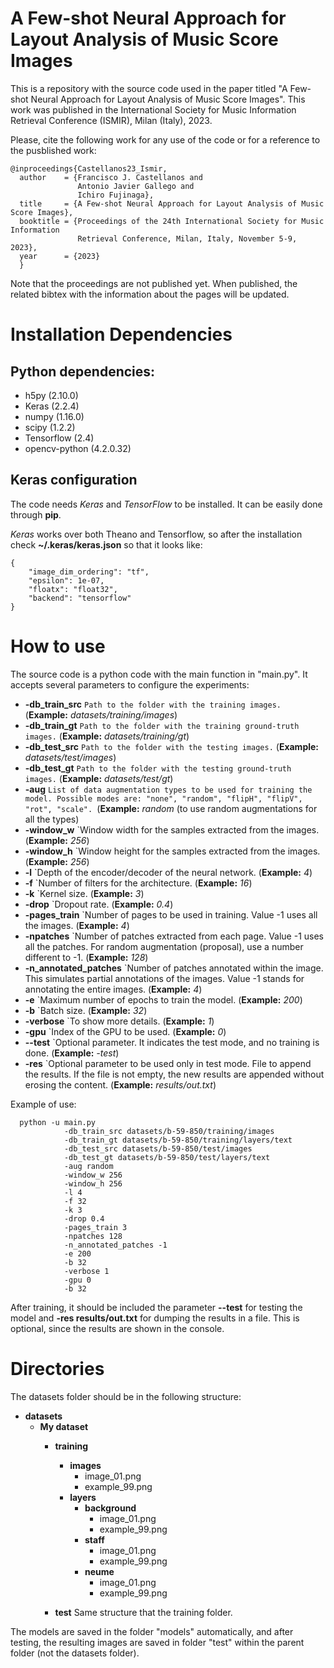 # A Few-shot Neural Approach for Layout Analysis of Music Score Images

This is a repository with the source code used in the paper titled "A Few-shot Neural Approach for Layout Analysis of Music Score Images".
This work was published in the International Society for Music Information Retrieval Conference (ISMIR), Milan (Italy), 2023.

Please, cite the following work for any use of the code or for a reference to the pusblished work:

```
@inproceedings{Castellanos23_Ismir,
  author    = {Francisco J. Castellanos and
               Antonio Javier Gallego and
               Ichiro Fujinaga},
  title     = {A Few-shot Neural Approach for Layout Analysis of Music Score Images},
  booktitle = {Proceedings of the 24th International Society for Music Information
               Retrieval Conference, Milan, Italy, November 5-9, 2023},
  year      = {2023}
  }
```
Note that the proceedings are not published yet. When published, the related bibtex with the information about the pages will be updated.

# Installation Dependencies

## Python dependencies:

  * h5py (2.10.0)
  * Keras (2.2.4)
  * numpy (1.16.0)
  * scipy (1.2.2)
  * Tensorflow (2.4)
  * opencv-python (4.2.0.32)


## Keras configuration

The code needs *Keras* and *TensorFlow* to be installed. It can be easily done through **pip**. 

*Keras* works over both Theano and Tensorflow, so after the installation check **~/.keras/keras.json** so that it looks like:

~~~
{
    "image_dim_ordering": "tf",
    "epsilon": 1e-07,
    "floatx": "float32",
    "backend": "tensorflow"
}
~~~

# How to use
The source code is a python code with the main function in "main.py".
It accepts several parameters to configure the experiments:
  * **-db_train_src** `Path to the folder with the training images.` (**Example:** *datasets/training/images*)
  * **-db_train_gt** `Path to the folder with the training ground-truth images.` (**Example:** *datasets/training/gt*)
  * **-db_test_src** `Path to the folder with the testing images.` (**Example:** *datasets/test/images*)
  * **-db_test_gt** `Path to the folder with the testing ground-truth images.` (**Example:** *datasets/test/gt*)
  * **-aug** `List of data augmentation types to be used for training the model. Possible modes are: "none", "random", "flipH", "flipV", "rot", "scale". `(**Example:** *random* (to use random augmentations for all the types)
  * **-window_w** `Window width for the samples extracted from the images. (**Example:** *256*)
  * **-window_h** `Window height for the samples extracted from the images. (**Example:** *256*)
  * **-l** `Depth of the encoder/decoder of the neural network. (**Example:** *4*)
  * **-f** `Number of filters for the architecture. (**Example:** *16*)
  * **-k** `Kernel size. (**Example:** *3*)
  * **-drop** `Dropout rate. (**Example:** *0.4*)
  * **-pages_train** `Number of pages to be used in training. Value -1 uses all the images. (**Example:** *4*)
  * **-npatches** `Number of patches extracted from each page. Value -1 uses all the patches. For random augmentation (proposal), use a number different to -1. (**Example:** *128*)
  * **-n_annotated_patches** `Number of patches annotated within the image. This simulates partial annotations of the images. Value -1 stands for annotating the entire images. (**Example:** *4*)
  * **-e** `Maximum number of epochs to train the model. (**Example:** *200*)
  * **-b** `Batch size. (**Example:** *32*)
  * **-verbose** `To show more details. (**Example:** *1*)
  * **-gpu** `Index of the GPU to be used. (**Example:** *0*)
  * **--test** `Optional parameter. It indicates the test mode, and no training is done. (**Example:** *-test*)
  * **-res** `Optional parameter to be used only in test mode. File to append the results. If the file is not empty, the new results are appended without erosing the content. (**Example:** *results/out.txt*)


Example of use:

~~~
  python -u main.py  
            -db_train_src datasets/b-59-850/training/images 
            -db_train_gt datasets/b-59-850/training/layers/text 
            -db_test_src datasets/b-59-850/test/images
            -db_test_gt datasets/b-59-850/test/layers/text  
            -aug random  
            -window_w 256  
            -window_h 256 
            -l 4  
            -f 32  
            -k 3  
            -drop 0.4  
            -pages_train 3  
            -npatches 128  
            -n_annotated_patches -1  
            -e 200  
            -b 32
            -verbose 1
            -gpu 0
            -b 32
~~~

After training, it should be included the parameter **--test** for testing the model and **-res results/out.txt** for dumping the results in a file. This is optional, since the results are shown in the console.


# Directories
The datasets folder should be in the following structure:
- **datasets**
  - **My dataset**
    - **training**
      - **images** 
        - image_01.png
        - example_99.png
      - **layers**
        - **background**
          - image_01.png
          - example_99.png
        - **staff**
          - image_01.png
          - example_99.png
        - **neume**
          - image_01.png
          - example_99.png
 
    - **test**
      Same structure that the training folder.


The models are saved in the folder "models" automatically, and after testing, the resulting images are saved in folder "test" within the parent folder (not the datasets folder). 

